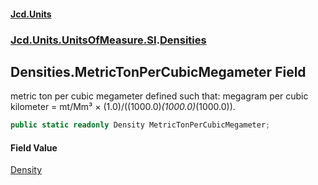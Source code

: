 #### [Jcd.Units](index 'index')
### [Jcd.Units.UnitsOfMeasure.SI](Jcd.Units.UnitsOfMeasure.SI 'Jcd.Units.UnitsOfMeasure.SI').[Densities](Densities 'Jcd.Units.UnitsOfMeasure.SI.Densities')

## Densities.MetricTonPerCubicMegameter Field

metric ton per cubic megameter defined such that: megagram per cubic kilometer = mt/Mm³ ×
(1.0)/((1000.0)*(1000.0)*(1000.0)).

```csharp
public static readonly Density MetricTonPerCubicMegameter;
```

#### Field Value
[Density](Density 'Jcd.Units.UnitTypes.Density')